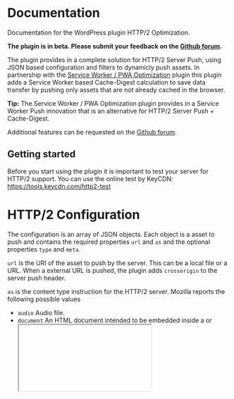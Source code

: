 # Documentation
 
Documentation for the WordPress plugin HTTP/2 Optimization.

**The plugin is in beta. Please submit your feedback on the [Github forum](https://github.com/o10n-x/http2-optimization/issues).**

The plugin provides in a complete solution for HTTP/2 Server Push, using JSON based configuration and filters to dynamicly push assets. In partnership with the [Service Worker / PWA Optimization](https://github.com/o10n-x/wordpress-pwa-optimization) plugin this plugin adds a Service Worker based Cache-Digest calculation to save data transfer by pushing only assets that are not already cached in the browser.

**Tip:** The Service Worker / PWA Optimization plugin provides in a Service Worker Push innovation that is an alternative for HTTP/2 Server Push + Cache-Digest.

Additional features can be requested on the [Github forum](https://github.com/o10n-x/http2-optimization/issues).

## Getting started

Before you start using the plugin it is important to test your server for HTTP/2 support. You can use the online test by KeyCDN: https://tools.keycdn.com/http2-test

# HTTP/2 Configuration

The configuration is an array of JSON objects. Each object is a asset to push and contains the required properties `url` and `as` and the optional properties `type` and `meta`.

`url` is the URI of the asset to push by the server. This can be a local file or a URL. When a external URL is pushed, the plugin adds `crossorigin` to the server push header.

`as` is the content type instruction for the HTTP/2 server. Mozilla reports the following possible values

- `audio` Audio file.
- `document` An HTML document intended to be embedded inside a <frame> or <iframe>.
- `embed` A resource to be embedded inside an <embed> element.
- `fetch` Resource to be accessed by a fetch or XHR request, such as an ArrayBuffer or JSON file.
- `font` Font file.
- `image` Image file.
- `object` A resource to be embedded inside an <embed> element.
- `script` JavaScript file.
- `style` Stylesheet.
- `track` WebVTT file.
- `worker` A JavaScript web worker or shared worker.
- `video` Video file.

`type` is an optional mime type definition, e.g. `video/mp4`.

`meta` is a boolean that instructs the plugin to add a `rel="preload"` meta tag for the asset to the `<head>` of the page.

#### Example Configuration

```json
[
  {
    "url": "/wp-content/themes/theme-x/style.css",
    "as": "style"
  },
  {
    "url": "/wp-content/themes/theme-x/images/logo.png",
    "as": "image",
    "type": "image/png"
  }
]
```

<details/>
  <summary>JSON schema for HTTP/2 config</summary>

```json
{
	"push": {
	    "type": "object",
	    "properties": {
	        "enabled": {
	            "title": "Enable HTTP/2 Server Push",
	            "type": "boolean",
	            "default": false
	        },
	        "list": {
	            "title": "HTTP/2 Server Push configuration",
	            "type": "array",
	            "items": {
	                "title": "Asset to push",
	                "type": "object",
	                "properties": {
	                    "url": {
	                        "type": "string",
	                        "format": "uri",
	                        "minLength": 1
	                    },
	                    "as": {
	                        "title": "Type of asset",
	                        "type": "string",
	                        "enum": ["audio", "document", "embed", "fetch", "font", "image", "object", "script", "style", "track", "worker", "video"]
	                    },
	                    "type": {
	                        "title": "Mime type of asset",
	                        "type": "string",
	                        "pattern": "^[^/]+/[^/]+$"
	                    },
	                    "meta": {
	                        "title": "Add/remove meta rel=preload in header.",
	                        "type": "boolean"
	                    }
	                },
	                "required": ["url", "as"],
	                "additionalProperties": false
	            },
	            "uniqueItems": true
	        },
	        "meta": {
	            "title": "Add meta rel=preload to header.",
	            "type": "boolean"
	        }
	    },
	    "additionalProperties": false,
	    "required": ["enabled"]
	}
}
```
</details>


#### Push from PHP

The following method can be used to push an asset from PHP.

```php
\O10n\push('url','as','type');
```
